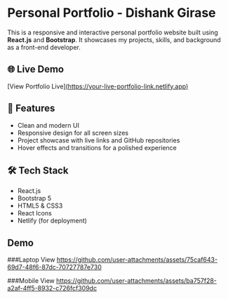 # Personal Portfolio - Dishank Girase

This is a responsive and interactive personal portfolio website built using **React.js** and **Bootstrap**. It showcases my projects, skills, and background as a front-end developer.

## 🌐 Live Demo

[View Portfolio Live][(https://your-live-portfolio-link.netlify.app)](https://portfoliobydishank.netlify.app/)

## 🚀 Features

- Clean and modern UI
- Responsive design for all screen sizes
- Project showcase with live links and GitHub repositories
- Hover effects and transitions for a polished experience

## 🛠️ Tech Stack

- React.js
- Bootstrap 5
- HTML5 & CSS3
- React Icons
- Netlify (for deployment)

## Demo
###Laptop View
https://github.com/user-attachments/assets/75caf643-69d7-48f6-87dc-70727787e730

###Mobile View
https://github.com/user-attachments/assets/ba757f28-a2af-4ff5-8932-c726fcf309dc
